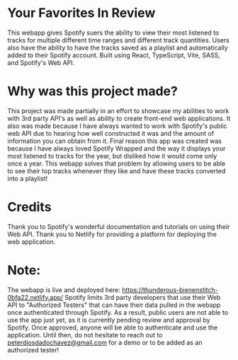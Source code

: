 # Your Favorites In Review

This webapp gives Spotify suers the ability to view their most listened to tracks for multiple different time ranges and different track quantities. Users also have the ability to have the tracks saved as a playlist and automatically added to their Spotify account. Built using React, TypeScript, Vite, SASS, and Spotify's Web API.

# Why was this project made?
This project was made partially in an effort to showcase my abilities to work with 3rd party API's as well as ability to create front-end web applications. It also was made because I have always wanted to work with Spotify's public web API due to hearing how well constructed it was and the amount of information you can obtain from it. Final reason this app was created was because I have always loved Spotify Wrapped and the way it displays your most listened to tracks for the year, but disliked how it would come only once a year. This webapp solves that problem by allowing users to be able to see their top tracks whenever they like and have these tracks converted into a playlist!

# Credits
Thank you to Spotify's wonderful documentation and tutorials on using their Web API. Thank you to Netlify for providing a platform for deploying the web application.

# Note:
The webapp is live and deployed here: https://thunderous-bienenstitch-0bfa22.netlify.app/
Spotify limits 3rd party developers that use their Web API to "Authorized Testers" that can have their data pulled in the webapp once authenticated through Spotify. As a result, public users are not able to use the app just yet, as it is currently pending review and approval by Spotify. Once approved, anyone will be able to authenticate and use the application. Until then, do not hesitate to reach out to peterdiosdadochavez@gmail.com for a demo or to be added as an authorized tester!
